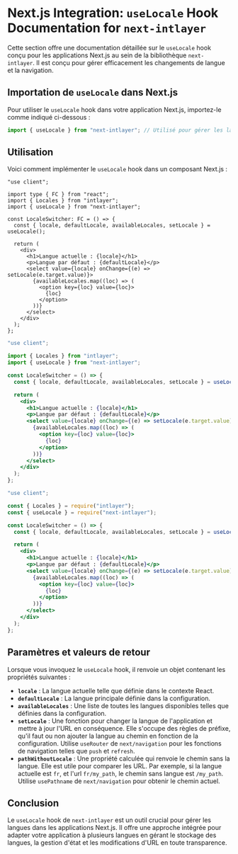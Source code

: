 # Next.js Integration: `useLocale` Hook Documentation for `next-intlayer`

Cette section offre une documentation détaillée sur le `useLocale` hook conçu pour les applications Next.js au sein de la bibliothèque `next-intlayer`. Il est conçu pour gérer efficacement les changements de langue et la navigation.

## Importation de `useLocale` dans Next.js

Pour utiliser le `useLocale` hook dans votre application Next.js, importez-le comme indiqué ci-dessous :

```javascript
import { useLocale } from "next-intlayer"; // Utilisé pour gérer les langues et la navigation dans Next.js
```

## Utilisation

Voici comment implémenter le `useLocale` hook dans un composant Next.js :

```tsx fileName="src/components/LocaleSwitcher.tsx" codeFormat="typescript"
"use client";

import type { FC } from "react";
import { Locales } from "intlayer";
import { useLocale } from "next-intlayer";

const LocaleSwitcher: FC = () => {
  const { locale, defaultLocale, availableLocales, setLocale } = useLocale();

  return (
    <div>
      <h1>Langue actuelle : {locale}</h1>
      <p>Langue par défaut : {defaultLocale}</p>
      <select value={locale} onChange={(e) => setLocale(e.target.value)}>
        {availableLocales.map((loc) => (
          <option key={loc} value={loc}>
            {loc}
          </option>
        ))}
      </select>
    </div>
  );
};
```

```jsx fileName="src/components/LocaleSwitcher.mjx" codeFormat="esm"
"use client";

import { Locales } from "intlayer";
import { useLocale } from "next-intlayer";

const LocaleSwitcher = () => {
  const { locale, defaultLocale, availableLocales, setLocale } = useLocale();

  return (
    <div>
      <h1>Langue actuelle : {locale}</h1>
      <p>Langue par défaut : {defaultLocale}</p>
      <select value={locale} onChange={(e) => setLocale(e.target.value)}>
        {availableLocales.map((loc) => (
          <option key={loc} value={loc}>
            {loc}
          </option>
        ))}
      </select>
    </div>
  );
};
```

```jsx fileName="src/components/LocaleSwitcher.csx" codeFormat="commonjs"
"use client";

const { Locales } = require("intlayer");
const { useLocale } = require("next-intlayer");

const LocaleSwitcher = () => {
  const { locale, defaultLocale, availableLocales, setLocale } = useLocale();

  return (
    <div>
      <h1>Langue actuelle : {locale}</h1>
      <p>Langue par défaut : {defaultLocale}</p>
      <select value={locale} onChange={(e) => setLocale(e.target.value)}>
        {availableLocales.map((loc) => (
          <option key={loc} value={loc}>
            {loc}
          </option>
        ))}
      </select>
    </div>
  );
};
```

## Paramètres et valeurs de retour

Lorsque vous invoquez le `useLocale` hook, il renvoie un objet contenant les propriétés suivantes :

- **`locale`** : La langue actuelle telle que définie dans le contexte React.
- **`defaultLocale`** : La langue principale définie dans la configuration.
- **`availableLocales`** : Une liste de toutes les langues disponibles telles que définies dans la configuration.
- **`setLocale`** : Une fonction pour changer la langue de l'application et mettre à jour l'URL en conséquence. Elle s'occupe des règles de préfixe, qu'il faut ou non ajouter la langue au chemin en fonction de la configuration. Utilise `useRouter` de `next/navigation` pour les fonctions de navigation telles que `push` et `refresh`.
- **`pathWithoutLocale`** : Une propriété calculée qui renvoie le chemin sans la langue. Elle est utile pour comparer les URL. Par exemple, si la langue actuelle est `fr`, et l'url `fr/my_path`, le chemin sans langue est `/my_path`. Utilise `usePathname` de `next/navigation` pour obtenir le chemin actuel.

## Conclusion

Le `useLocale` hook de `next-intlayer` est un outil crucial pour gérer les langues dans les applications Next.js. Il offre une approche intégrée pour adapter votre application à plusieurs langues en gérant le stockage des langues, la gestion d'état et les modifications d'URL en toute transparence.
